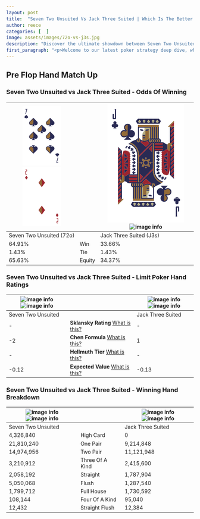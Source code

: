 ```yaml
---
layout: post
title:  "Seven Two Unsuited Vs Jack Three Suited | Which Is The Better Hand In Poker? A Complete Guide"
author: reece
categories: [  ]
image: assets/images/72o-vs-j3s.jpg
description: "Discover the ultimate showdown between Seven Two Unsuited and Jack Three Suited in poker! Uncover the odds, strategies, and scenarios where one hand triumphs over the other. Get ready to up your poker game with this thrilling analysis."
first_paragraph: "<p>Welcome to our latest poker strategy deep dive, where we're pitting two distinct hands against each other in a high-stakes showdown: Seven Two Unsuited vs Jack Three Suited.</p><p>In the dynamic world of poker, every decision counts, and knowing which hand holds the upper hand is key to your success at the table.</p><p>In this article, we'll dissect these two hands, explore the scenarios where one dominates the other, and equip you with the knowledge to make strategic choices that can tip the odds in your favor.</p><p>Get ready to unravel the intriguing dynamics of these poker hands and elevate your game to new heights.</p>"
---
```




[comment]: # (sp0)

## Pre Flop Hand Match Up

<div class="table hand-ratings" markdown="1"> 



### Seven Two Unsuited vs Jack Three Suited - Odds Of Winning


    
| ![image info](assets/images/hand1/7.png) ![image info](assets/images/hand1/2o.png) |  | ![image info](assets/images/hand2/J.png) ![image info](assets/images/hand2/3s.png) |
| -------- | -------- | -------- |
| Seven Two Unsuited (72o) |  | Jack Three Suited (J3s) |
| 64.91% | Win | 33.66% |
| 1.43% | Tie | 1.43% |
| 65.63% | Equity | 34.37% |




[comment]: # (sp1)



### Seven Two Unsuited vs Jack Three Suited - Limit Poker Hand Ratings


    
| ![image info](https://www.riverpairs.com/assets/images/hand1/7.png) ![image info](https://www.riverpairs.com/assets/images/hand1/2o.png) |  | ![image info](https://www.riverpairs.com/assets/images/hand2/J.png) ![image info](https://www.riverpairs.com/assets/images/hand2/3s.png) |
| -------- | -------- | -------- |
| Seven Two Unsuited |  | Jack Three Suited |
| - | **Sklansky Rating** [What is this?](/sklansky-rating-explained) | - |
| -2 | **Chen Formula** [What is this?](/chen-formula-explained) | 1 |
| - | **Hellmuth Tier** [What is this?](/Hellmuth-tier-explained) | - |
| -0.12 | **Expected Value** [What is this?](/expected-value-explained) | -0.13 |




[comment]: # (sp2)



### Seven Two Unsuited vs Jack Three Suited - Winning Hand Breakdown


    
| ![image info](https://www.riverpairs.com/assets/images/hand1/7.png) ![image info](https://www.riverpairs.com/assets/images/hand1/2o.png) |  | ![image info](https://www.riverpairs.com/assets/images/hand2/J.png) ![image info](https://www.riverpairs.com/assets/images/hand2/3s.png) |
| -------- | -------- | -------- |
| Seven Two Unsuited |  | Jack Three Suited |
| 4,326,840 | High Card | 0 |
| 21,810,240 | One Pair | 9,214,848 |
| 14,974,956 | Two Pair | 11,121,948 |
| 3,210,912 | Three Of A Kind | 2,415,600 |
| 2,058,192 | Straight | 1,787,904 |
| 5,050,068 | Flush | 1,287,540 |
| 1,799,712 | Full House | 1,730,592 |
| 108,144 | Four Of A Kind | 95,040 |
| 12,432 | Straight Flush | 12,384 |




[comment]: # (sp3)



</div>

[comment]: # (sp4)



[comment]: # (sp5)


